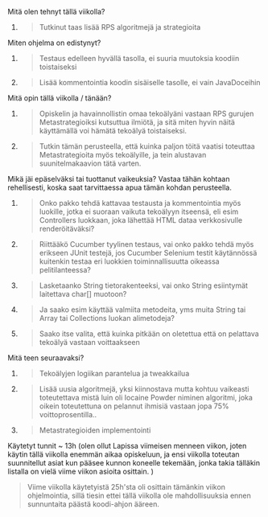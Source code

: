 Mitä olen tehnyt tällä viikolla?
1. > Tutkinut taas lisää RPS algoritmejä ja strategioita

Miten ohjelma on edistynyt?
1. > Testaus edelleen hyvällä tasolla, ei suuria muutoksia koodiin toistaiseksi
1. > Lisää kommentointia koodin sisäiselle tasolle, ei vain JavaDoceihin
	
Mitä opin tällä viikolla / tänään?
1. > Opiskelin ja havainnollistin omaa tekoälyäni vastaan RPS gurujen Metastrategioiksi kutsuttua ilmiötä, ja sitä miten hyvin näitä käyttämällä voi hämätä tekoälyä toistaiseksi.
1. > Tutkin tämän perusteella, että kuinka paljon töitä vaatisi toteuttaa Metastrategioita myös tekoälyille, ja tein alustavan suunitelmakaavion tätä varten.
	
Mikä jäi epäselväksi tai tuottanut vaikeuksia? Vastaa tähän kohtaan rehellisesti, koska saat tarvittaessa apua tämän kohdan perusteella.
1. >  Onko pakko tehdä kattavaa testausta ja kommentointia myös luokille, jotka ei suoraan vaikuta tekoälyyn itseensä, eli esim Controllers luokkaan, joka lähettää HTML dataa verkkosivulle renderöitäväksi?
1. >  Riittääkö Cucumber tyylinen testaus, vai onko pakko tehdä myös erikseen JUnit testejä, jos Cucumber Selenium testit käytännössä kuitenkin testaa eri luokkien toiminnallisuutta oikeassa pelitilanteessa?
2. >  Lasketaanko String tietorakenteeksi, vai onko String esiintymät laitettava char[] muotoon?
2. >  Ja saako esim käyttää valmiita metodeita, yms muita String tai Array tai Collections luokan alimetodeja?
3. >  Saako itse valita, että kuinka pitkään on oletettua että on pelattava tekoälyä vastaan voittaakseen

Mitä teen seuraavaksi?
1. > Tekoälyjen logiikan parantelua ja tweakkailua
2. > Lisää uusia algoritmejä, yksi kiinnostava mutta kohtuu vaikeasti toteutettava mistä luin oli Iocaine Powder niminen algoritmi, joka oikein toteutettuna on pelannut ihmisiä vastaan jopa 75% voittoprosentilla..
3. > Metastrategioiden implementointi

Käytetyt tunnit ~ 13h
(olen ollut Lapissa viimeisen menneen viikon, joten käytin tällä viikolla enemmän aikaa opiskeluun, ja ensi viikolla toteutan suunnitellut asiat kun pääsee kunnon koneelle tekemään, jonka takia
tälläkin listalla on vielä viime viikon asioita osittain. )
 > Viime viikolla käytetyistä 25h'sta oli osittain tämänkin viikon ohjelmointia,
 > sillä tiesin ettei tällä viikolla ole mahdollisuuksia ennen sunnuntaita päästä koodi-ahjon ääreen.

